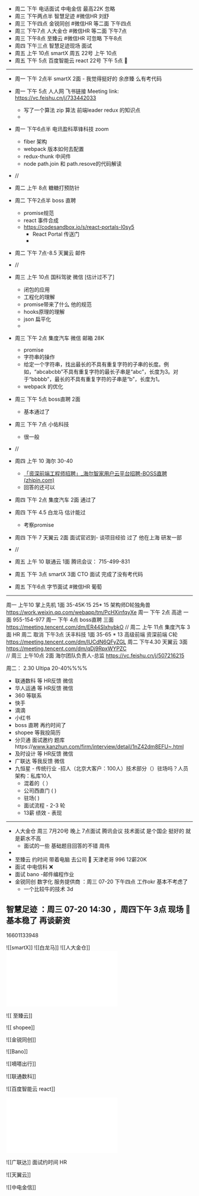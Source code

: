 - 周二   下午 电话面试   中电金信 最高22K  忽略 
- 周三 下午两点半  智慧足迹 #微信HR 刘舒  
- 周三 下午四点  金锐同创 #微信HR   等二面  下午四点
- 周三  下午7点  人大金仓  #微信HR  等二面  下午7点
- 周三  下午8点 至臻云 #微信HR    可忽略 下午8点
- 周四 下午三点  智慧足迹现场 面试  
- 周五 上午 10点    smartX  周五   22号 上午 10点   
- 周五 下午 5点   百度智能云 react  22号 下午 5点   🍠

---
- 周一  下午 2点半 smartX  2面  - 我觉得挺好的  余彦臻  么有考代码
- 周一  下午 5点   人人网   飞书链接  Meeting link: https://vc.feishu.cn/j/733442033
	- 写了一个算法 zip 算法  前端leader  redux 的知识点
	- 
- 周一  下午6点半 电讯盈科萃锋科技 zoom
	- fiber 架构
	- webpack 版本如何去配置
	- redux-thunk 中间件
	- node path.join    和 path.resove的代码解读
- //
- 周二  上午 8点 糖糖打预防针
- 周二  下午2点半 boss 直聘  
	- promise规范
	- react 事件合成
	- https://codesandbox.io/s/react-portals-l0sy5
		- React Portal 传送门
		- 
- 周二  下午 7点-8.5 天翼云   邮件   
- //
- 周三 上午 10点   国科驾驶 微信   [估计过不了]
	- 闭包的应用
	- 工程化的理解
	- promise带来了什么  他的规范
	- hooks原理的理解
	- json 扁平化
	- 
- 周三 下午 2点     集度汽车 微信 邮箱  28K
	- promise 
	- 字符串的操作
	- 给定一个字符串，找出最长的不具有重复字符的子串的长度。例如，“abcabcbb”不具有重复字符的最长子串是“abc”，长度为3。对于“bbbbb”，最长的不具有重复字符的子串是“b”，长度为1。
	- webpack 的优化

- 周三 下午 5点    boss直聘 2面
	- 基本通过了
- 周三 下午 7点    小佑科技
	- 很一般
- //
- 周四   上午  10   海尔 30-40
	- [「资深前端工程师招聘」_海尔智家用户云平台招聘-BOSS直聘 (zhipin.com)](https://www.zhipin.com/job_detail/c5dfc8682fd1676f1XZz2Ni_FlRV.html?ka=geek_chat_job_detail)
	- 回答的还可以
- 周四   下午  2点  集度汽车 2面 通过了
- 周四   下午  4.5  白龙马  估计能过
	- 考察promise
- 周四   下午  7 天翼云 2面 面试官迟到- 谈项目经验 过了  他在上海  研发一部
- //
- 周五 上午 10  联通云  1面  腾讯会议：  715-499-831
- 周五   下午 3点  smartX 3面  CTO 面试  完成了没有考代码
- 周五   下午6点  字节面试  #微信HR   葡萄 

---
周一  上午10  掌上先机 1面    35-45K·15  25* 15    架构师D轮独角兽 https://work.weixin.qq.com/webapp/tm/PcHXinfqyXe
周一   下午 2点 高途  一面 955-154-977
周一   下午 4点  boss直聘 三面  https://meeting.tencent.com/dm/ER44SlxhybkO
//
周二   上午 11点 集度汽车 3面 HR 
周二    取消  下午3点  沃丰科技 1面  35-65 * 13  高级前端 资深前端  C轮  https://meeting.tencent.com/dm/IUCdN6QFyZGL
周二  下午4.30    天翼云  3面      https://meeting.tencent.com/dm/qDj9RpxWYPZC   
//
周三  上午10点  2面  海尔团队负责人-总监 https://vc.feishu.cn/j/507216215

周二： 2.30  UItipa   20-40%%%%



- 联通数科  等 HR反馈  微信
- 华人运通    等 HR反馈  微信
- 360 等联系
- 快手
- 滴滴
- 小红书
- boss 直聘    再约时间了
- shopee 等我投简历
- 分贝通 面试邀约  题库https://www.kanzhun.com/firm/interview/detail/1nZ42dm8EFU~.html
- 及时设计   等 HR反馈  微信
- 广联达 等我反馈  微信
- 九恒星 - 传统行业 -招人（北京大客户：100人）技术部分（）驻场吗？人员架构：私库10人 
	- 混着的（ ）
	- 公司西直门 ( )
	- 驻场(  )
	- 面试流程 - 2-3 轮
	- 13薪  绩效 - 表现


---


- 人大金仓    周三   7月20号 晚上 7点面试  腾讯会议 技术面试   是个国企 挺好的 就是薪水不高
	- 面试的一些  基础题目回答的不错 周伟 
- 
- 至臻云     约时间 带着电脑 去公司  🍏 天津老哥 996 12薪20K
- 面试 中电信科     ❌  
- 面试 bano -邮件编程作业 
- 金锐同创  数字化 服务提供商 ：周三 07-20 下午四点    工作okr  基本不考虑了
	- 一个比较牛的技术 3d

##  智慧足迹   ：周三 07-20 14:30 ，周四下午 3点 现场  🍏  基本稳了 再谈薪资 
16601133948

![[smartX]]
![[白龙马]]
![[人大金仓]]
![智慧足迹](智慧足迹.md)

![[ 至臻云]] 

![[ shopee]]

![[金锐同创]]

![[Bano]]

![[嘀嗒出行]] 





![[联通数科]]



![[百度智能云 react]]

![华为外包](华为外包.md)

![[广联达]]  面试约时间 HR 

![[天翼云]]


![[中电金信]]